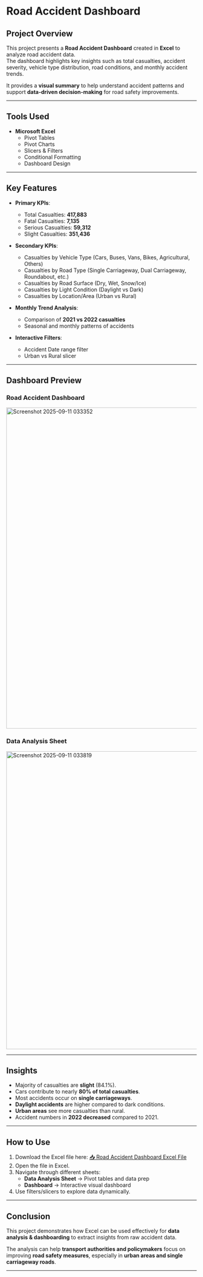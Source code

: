 # Road Accident Dashboard  

## Project Overview  
This project presents a **Road Accident Dashboard** created in **Excel** to analyze road accident data.  
The dashboard highlights key insights such as total casualties, accident severity, vehicle type distribution, road conditions, and monthly accident trends.  

It provides a **visual summary** to help understand accident patterns and support **data-driven decision-making** for road safety improvements.  

---

## Tools Used  
- **Microsoft Excel**  
  - Pivot Tables  
  - Pivot Charts  
  - Slicers & Filters  
  - Conditional Formatting  
  - Dashboard Design  

---

## Key Features  
- **Primary KPIs**:  
  - Total Casualties: **417,883**  
  - Fatal Casualties: **7,135**  
  - Serious Casualties: **59,312**  
  - Slight Casualties: **351,436**  

- **Secondary KPIs**:  
  - Casualties by Vehicle Type (Cars, Buses, Vans, Bikes, Agricultural, Others)  
  - Casualties by Road Type (Single Carriageway, Dual Carriageway, Roundabout, etc.)  
  - Casualties by Road Surface (Dry, Wet, Snow/Ice)  
  - Casualties by Light Condition (Daylight vs Dark)  
  - Casualties by Location/Area (Urban vs Rural)  

- **Monthly Trend Analysis**:  
  - Comparison of **2021 vs 2022 casualties**  
  - Seasonal and monthly patterns of accidents  

- **Interactive Filters**:  
  - Accident Date range filter  
  - Urban vs Rural slicer  

---

## Dashboard Preview  
### Road Accident Dashboard  
<img width="1758" height="848" alt="Screenshot 2025-09-11 033352" src="https://github.com/user-attachments/assets/6dfc6226-4e60-453e-b08f-af26fd29cd9c" />


### Data Analysis Sheet  
<img width="1874" height="787" alt="Screenshot 2025-09-11 033819" src="https://github.com/user-attachments/assets/0b652976-8d3a-438c-a1ca-fe89a83cce1b" />

---

## Insights  
- Majority of casualties are **slight** (84.1%).  
- Cars contribute to nearly **80% of total casualties**.  
- Most accidents occur on **single carriageways**.  
- **Daylight accidents** are higher compared to dark conditions.  
- **Urban areas** see more casualties than rural.  
- Accident numbers in **2022 decreased** compared to 2021.  

---

## How to Use  
1. Download the Excel file here: [📥 Road Accident Dashboard Excel File]([https://drive.google.com/file/d/your-file-id/view?usp=sharing](https://docs.google.com/spreadsheets/d/16_v-2h8YJ0cFuRDr5xU3WzN5fG4EAYwE/edit?usp=sharing&ouid=103767589171901447500&rtpof=true&sd=true))  
2. Open the file in Excel.  
3. Navigate through different sheets:  
   - **Data Analysis Sheet** → Pivot tables and data prep  
   - **Dashboard** → Interactive visual dashboard  
4. Use filters/slicers to explore data dynamically.  

---

## Conclusion  
This project demonstrates how Excel can be used effectively for **data analysis & dashboarding** to extract insights from raw accident data.  

The analysis can help **transport authorities and policymakers** focus on improving **road safety measures**, especially in **urban areas and single carriageway roads**.  

---

